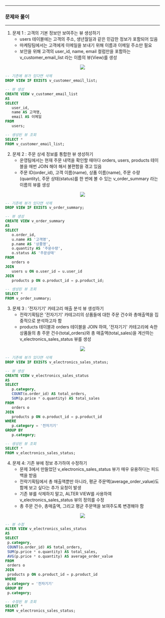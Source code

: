 -----
### 문제와 풀이
-----
1. 문제 1 : 고객의 기본 정보만 보여주는 뷰 생성하기
   - users 테이블에는 고객의 주소, 생년월일과 같은 민감한 정보가 포함되어 있음
   - 마케팅팀에서는 고객에게 이메일을 보내기 위해 이름과 이메일 주소만 필요
   - 보안을 위해 고객의 user_id, name, email 컬럼만을 포함하는 v_customer_email_list 라는 이름의 뷰(View)를 생성

<div align="center">
<img src="https://github.com/user-attachments/assets/0f4f0a40-582e-4d7c-8f0f-be7759443636">
</div>

```sql
-- 기존에 뷰가 있다면 삭제
DROP VIEW IF EXISTS v_customer_email_list;

-- 뷰 생성
CREATE VIEW v_customer_email_list
AS
SELECT
   user_id,
   name AS 고객명,
   email AS 이메일
FROM
   users;

-- 생성된 뷰 조회
SELECT *
FROM v_customer_email_list;
```

2. 문제 2 : 주문 상세 정보를 통합한 뷰 생성하기
   - 운영팀에서는 현재 주문 내역을 확인할 때마다 orders, users, products 테이블을 매번 JOIN 해야 해서 불편함을 겪고 있음
   - 주문 ID(order_id), 고객 이름(name), 상품 이름(name), 주문 수량(quantity), 주문 상태(status)를 한 번에 볼 수 있는 v_order_summary 라는 이름의 뷰를 생성
<div align="center">
<img src="https://github.com/user-attachments/assets/faef11c3-2796-436e-a39e-75da2fe3eed2">
</div>

```sql
-- 기존에 뷰가 있다면 삭제
DROP VIEW IF EXISTS v_order_summary;

-- 뷰 생성
CREATE VIEW v_order_summary
AS
SELECT
   o.order_id,
   u.name AS '고객명',
   p.name AS '상품명',
   o.quantity AS '주문수량',
   o.status AS '주문상태'
FROM
   orders o
JOIN
   users u ON o.user_id = u.user_id
JOIN
   products p ON o.product_id = p.product_id;

-- 생성된 뷰 조회
SELECT *
FROM v_order_summary;
```

3. 문제 3 : '전자기기' 카테고리 매출 분석 뷰 생성하기
   - 전략기획팀은 '전자기기' 카테고리의 상품들에 대한 주문 건수와 총매출액을 집중적으로 분석하고자 함
   - products 테이블과 orders 테이블을 JOIN 하여, '전자기기' 카테고리에 속한 상품들의 총 주문 건수(total_orders)와 총 매출액(total_sales)을 계산하는 v_electronics_sales_status 뷰를 생성
<div align="center">
<img src="https://github.com/user-attachments/assets/f791ca77-cb37-4121-a9fc-57f0c1e9737f">
</div>

```sql
-- 기존에 뷰가 있다면 삭제
DROP VIEW IF EXISTS v_electronics_sales_status;

-- 뷰 생성
CREATE VIEW v_electronics_sales_status
AS
SELECT
   p.category,
   COUNT(o.order_id) AS total_orders,
   SUM(p.price * o.quantity) AS total_sales
FROM
   orders o
JOIN
   products p ON o.product_id = p.product_id
WHERE
   p.category = '전자기기'
GROUP BY
   p.category;

-- 생성된 뷰 조회
SELECT *
FROM v_electronics_sales_status;
```

4. 문제 4: 기존 뷰에 정보 추가하여 수정하기
   - 문제 3에서 만들었던 v_electronics_sales_status 뷰가 매우 유용하다는 피드백을 받음
   - 전략기획팀에서 총 매출액뿐만 아니라, 평균 주문액(average_order_value)도 함께 보고 싶다는 추가 요청이 발생
   - 기존 뷰를 삭제하지 말고, ALTER VIEW를 사용하여 v_electronics_sales_status 뷰의 정의를 수정
   - 총 주문 건수, 총매출액, 그리고 평균 주문액을 보여주도록 변경해야 함

<div align="center">
<img src="https://github.com/user-attachments/assets/b37cf7c2-d1f3-4f41-9082-d48e02b77c22">
</div>

  ```sql
-- 뷰 수정
ALTER VIEW v_electronics_sales_status
AS
SELECT
   p.category,
   COUNT(o.order_id) AS total_orders,
   SUM(p.price * o.quantity) AS total_sales,
   AVG(p.price * o.quantity) AS average_order_value
FROM
   orders o
JOIN
   products p ON o.product_id = p.product_id
WHERE
   p.category = '전자기기'
GROUP BY
   p.category;

-- 수정된 뷰 조회
SELECT *
FROM v_electronics_sales_status;
```
